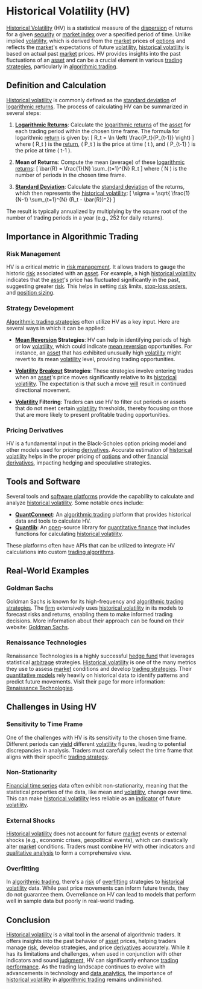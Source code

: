 # Historical Volatility (HV)

[Historical Volatility](../h/historical_volatility.md) (HV) is a statistical measure of the [dispersion](../d/dispersion.md) of returns for a given [security](../s/security.md) or [market index](../m/market_index.md) over a specified period of time. Unlike implied [volatility](../v/volatility.md), which is derived from the [market](../m/market.md) prices of [options](../o/options.md) and reflects the [market](../m/market.md)'s expectations of future [volatility](../v/volatility.md), [historical volatility](../h/historical_volatility.md) is based on actual past [market](../m/market.md) prices. HV provides insights into the past fluctuations of an [asset](../a/asset.md) and can be a crucial element in various [trading strategies](../t/trading_strategies.md), particularly in [algorithmic trading](../a/accountability.md).

## Definition and Calculation

[Historical volatility](../h/historical_volatility.md) is commonly defined as the [standard deviation](../s/standard_deviation.md) of [logarithmic returns](../l/logarithmic_returns.md). The process of calculating HV can be summarized in several steps:

1. **[Logarithmic Returns](../l/logarithmic_returns.md)**: Calculate the [logarithmic returns](../l/logarithmic_returns.md) of the [asset](../a/asset.md) for each trading period within the chosen time frame. The formula for logarithmic [return](../r/return.md) is given by:
    \[
    R_t = \ln \left( \frac{P_t}{P_{t-1}} \right)
    \]
   where \( R_t \) is the [return](../r/return.md), \( P_t \) is the price at time \( t \), and \( P_{t-1} \) is the price at time \( t-1 \).

2. **Mean of Returns**: Compute the mean (average) of these [logarithmic returns](../l/logarithmic_returns.md):
    \[
    \bar{R} = \frac{1}{N} \sum_{t=1}^{N} R_t
    \]
   where \( N \) is the number of periods in the chosen time frame.

3. **[Standard Deviation](../s/standard_deviation.md)**: Calculate the [standard deviation](../s/standard_deviation.md) of the returns, which then represents the [historical volatility](../h/historical_volatility.md):
    \[
    \sigma = \sqrt{ \frac{1}{N-1} \sum_{t=1}^{N} (R_t - \bar{R})^2}
    \]

The result is typically annualized by multiplying by the square root of the number of trading periods in a year (e.g., 252 for daily returns).

## Importance in Algorithmic Trading

### Risk Management

HV is a critical metric in [risk management](../r/risk_management.md). It allows traders to gauge the historic [risk](../r/risk.md) associated with an [asset](../a/asset.md). For example, a high [historical volatility](../h/historical_volatility.md) indicates that the [asset](../a/asset.md)'s price has fluctuated significantly in the past, suggesting greater [risk](../r/risk.md). This helps in setting [risk](../r/risk.md) limits, [stop-loss orders](../s/stop-loss_orders.md), and [position sizing](../p/position_sizing.md).

### Strategy Development

[Algorithmic trading strategies](../a/algorithmic_trading_strategies.md) often utilize HV as a key input. Here are several ways in which it can be applied:

- **[Mean Reversion](../m/mean_reversion.md) Strategies**: HV can help in identifying periods of high or low [volatility](../v/volatility.md), which could indicate [mean reversion](../m/mean_reversion.md) opportunities. For instance, an [asset](../a/asset.md) that has exhibited unusually high [volatility](../v/volatility.md) might revert to its mean [volatility](../v/volatility.md) level, providing trading opportunities.

- **[Volatility](../v/volatility.md) [Breakout](../b/breakout.md) Strategies**: These strategies involve entering trades when an [asset](../a/asset.md)'s price moves significantly relative to its [historical volatility](../h/historical_volatility.md). The expectation is that such a move [will](../w/will.md) result in continued directional movement.

- **[Volatility](../v/volatility.md) Filtering**: Traders can use HV to filter out periods or assets that do not meet certain [volatility](../v/volatility.md) thresholds, thereby focusing on those that are more likely to present profitable trading opportunities.

### Pricing Derivatives

HV is a fundamental input in the Black-Scholes option pricing model and other models used for pricing [derivatives](../d/derivatives.md). Accurate estimation of [historical volatility](../h/historical_volatility.md) helps in the proper pricing of [options](../o/options.md) and other [financial derivatives](../f/financial_derivatives.md), impacting hedging and speculative strategies.

## Tools and Software

Several tools and [software platforms](../s/software_platforms_for_trading.md) provide the capability to calculate and analyze [historical volatility](../h/historical_volatility.md). Some notable ones include:

- **[QuantConnect](../q/quantconnect.md)**: An [algorithmic trading](../a/accountability.md) platform that provides historical data and tools to calculate HV.
- **[Quantlib](../q/quantlib.md)**: An [open](../o/open.md)-source library for [quantitative finance](../q/quantitative_finance.md) that includes functions for calculating [historical volatility](../h/historical_volatility.md).

These platforms often have APIs that can be utilized to integrate HV calculations into custom [trading algorithms](../t/trading_algorithms.md).

## Real-World Examples

### Goldman Sachs

Goldman Sachs is known for its high-frequency and [algorithmic trading strategies](../a/algorithmic_trading_strategies.md). The [firm](../f/firm.md) extensively uses [historical volatility](../h/historical_volatility.md) in its models to forecast risks and returns, enabling them to make informed trading decisions. More information about their approach can be found on their website: [Goldman Sachs](https://www.goldmansachs.com/).

### Renaissance Technologies

Renaissance Technologies is a highly successful [hedge fund](../h/hedge_fund.md) that leverages statistical [arbitrage](../a/arbitrage.md) strategies. [Historical volatility](../h/historical_volatility.md) is one of the many metrics they use to assess [market](../m/market.md) conditions and develop [trading strategies](../t/trading_strategies.md). Their [quantitative models](../q/quantitative_models.md) rely heavily on historical data to identify patterns and predict future movements. Visit their page for more information: [Renaissance Technologies](https://www.rentec.com/).

## Challenges in Using HV

### Sensitivity to Time Frame

One of the challenges with HV is its sensitivity to the chosen time frame. Different periods can [yield](../y/yield.md) different [volatility](../v/volatility.md) figures, leading to potential discrepancies in analysis. Traders must carefully select the time frame that aligns with their specific [trading strategy](../t/trading_strategy.md).

### Non-Stationarity

[Financial time series](../f/financial_time_series.md) data often exhibit non-stationarity, meaning that the statistical properties of the data, like mean and [volatility](../v/volatility.md), change over time. This can make [historical volatility](../h/historical_volatility.md) less reliable as an [indicator](../i/indicator.md) of future [volatility](../v/volatility.md).

### External Shocks

[Historical volatility](../h/historical_volatility.md) does not account for future [market](../m/market.md) events or external shocks (e.g., economic crises, geopolitical events), which can drastically alter [market](../m/market.md) conditions. Traders must combine HV with other indicators and [qualitative analysis](../q/qualitative_analysis.md) to form a comprehensive view.

### Overfitting

In [algorithmic trading](../a/accountability.md), there's a [risk](../r/risk.md) of [overfitting](../o/overfitting.md) strategies to [historical volatility](../h/historical_volatility.md) data. While past price movements can inform future trends, they do not guarantee them. Overreliance on HV can lead to models that perform well in sample data but poorly in real-world trading.

## Conclusion

[Historical volatility](../h/historical_volatility.md) is a vital tool in the arsenal of algorithmic traders. It offers insights into the past behavior of [asset](../a/asset.md) prices, helping traders manage [risk](../r/risk.md), develop strategies, and price [derivatives](../d/derivatives.md) accurately. While it has its limitations and challenges, when used in conjunction with other indicators and sound [judgment](../j/judgment.md), HV can significantly enhance [trading performance](../t/trading_performance.md). As the trading landscape continues to evolve with advancements in technology and [data analytics](../d/data_analytics.md), the importance of [historical volatility](../h/historical_volatility.md) in [algorithmic trading](../a/accountability.md) remains undiminished.